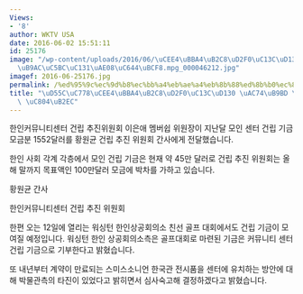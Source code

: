 ```yaml
---
Views:
- '8'
author: WKTV USA
date: 2016-06-02 15:51:11
id: 25176
image: "/wp-content/uploads/2016/06/\uCEE4\uBBA4\uB2C8\uD2F0\uC13C\uD130\uBA54\uBAA8\
  \uB9AC\uC5BC\uC131\uAE08\uC644\uBCF8.mpg_000046212.jpg"
imagef: 2016-06-25176.jpg
permalink: /%ed%95%9c%ec%9d%b8%ec%bb%a4%eb%ae%a4%eb%8b%88%ed%8b%b0%ec%84%bc%ed%84%b0-%ea%b1%b4%eb%a6%bd-%ea%b8%b0%ea%b8%88-%ec%a0%84%eb%8b%ac/
title: "\uD55C\uC778\uCEE4\uBBA4\uB2C8\uD2F0\uC13C\uD130 \uAC74\uB9BD \uAE30\uAE08\
  \ \uC804\uB2EC"
---
```


한인커뮤니티센터 건립 추진위원회 이은애 멤버쉽 위원장이 지난달 모인 센터 건립 기금 모금분 1552달러를 황원균 건립 추진 위원회 간사에게 전달했습니다.

한인 사회 각계 각층에서 모인 건립 기금은 현재 약 45만 달러로 건립 추진 위원회는 올해 말까지 목표액인 100만달러 모금에 박차를 가하고 있습니다.

황원균 간사

한인커뮤니티센터 건립 추진 위원회

한편 오는 12일에 열리는 워싱턴 한인상공회의소 친선 골프 대회에서도 건립 기금이 모여질 예정입니다. 워싱턴 한인 상공회의소측은 골프대회로 마련된 기금은 커뮤니티 센터 건립 기금으로 기부한다고 밝혔습니다.

또 내년부터 계약이 만료되는 스미스소니언 한국관 전시품을 센터에 유치하는 방안에 대해 박물관측의 타진이 있었다고 밝히면서 심사숙고해 결정하겠다고 밝혔습니다.

&nbsp;

&nbsp;